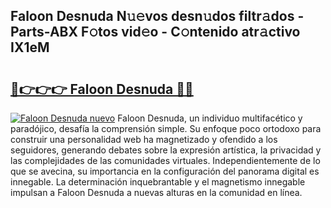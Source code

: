 ## Faloon Desnuda N𝚞𝚎vos desn𝚞dos filtr𝚊dos - Parts-ABX F𝚘tos vid𝚎o - C𝚘ntenido atr𝚊ctivo IX1eM

# <h2><a href="http://mb4c49h.tromn.icu/?c=Faloon+Desnuda">🔗👉👉👉 Faloon Desnuda 🔗🔗</a></h2>

[![Faloon Desnuda nuevo](https://i.imgur.com/pEAQMta.gif)](http://mb4c49h.tromn.icu/?c=Faloon+Desnuda)
Faloon Desnuda, un individuo multifacético y paradójico, desafía la comprensión simple. Su enfoque poco ortodoxo para construir una personalidad web ha magnetizado y ofendido a los seguidores, generando debates sobre la expresión artística, la privacidad y las complejidades de las comunidades virtuales. Independientemente de lo que se avecina, su importancia en la configuración del panorama digital es innegable. La determinación inquebrantable y el magnetismo innegable impulsan a Faloon Desnuda a nuevas alturas en la comunidad en línea.
